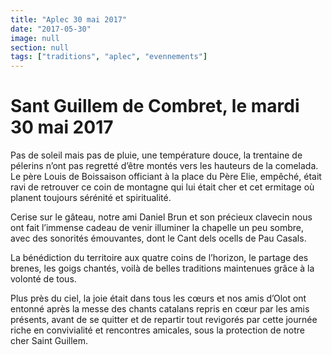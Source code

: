 ```yaml
---
title: "Aplec 30 mai 2017"
date: "2017-05-30"
image: null
section: null
tags: ["traditions", "aplec", "evennements"]
---
```


# Sant Guillem de Combret, le mardi 30 mai 2017

Pas de soleil mais pas de pluie, une température douce, la trentaine de pélerins n’ont pas regretté d’être montés vers les hauteurs de la comelada. Le père Louis de Boissaison officiant à la place du Père Elie, empêché, était ravi de retrouver ce coin de montagne qui lui était cher et cet ermitage où planent toujours sérénité et spiritualité.

Cerise sur le gâteau, notre ami Daniel Brun et son précieux clavecin nous ont fait l’immense cadeau de venir illuminer la chapelle un peu sombre, avec des sonorités émouvantes, dont le Cant dels ocells de Pau Casals.

La bénédiction du territoire aux quatre coins de l’horizon, le partage des brenes, les goigs chantés, voilà de belles traditions maintenues grâce à la volonté de tous.

Plus près du ciel, la joie était dans tous les cœurs et nos amis d’Olot ont entonné après la messe des chants catalans repris en cœur par les amis présents, avant de se quitter et de repartir tout revigorés par cette journée riche en convivialité et rencontres amicales, sous la protection de notre cher Saint Guillem.
